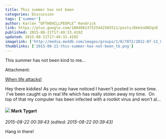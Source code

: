 ```yaml
---
title: This summer has not been
categories: Discussion
tags: ['summer']
author: Karlen “OFTHEHILLPEOPLE” Kendrick
link: https://plus.google.com/108408137525442565511/posts/6km1nUNZqnQ
published: 2015-08-21T17:49:33.419Z
updated: 2015-08-21T17:49:33.419Z
imagelink: ['http://media.moddb.com/images/groups/1/8/7872/2012-07-13_00001.jpg']
thumblinks: ['2015-08-21-this-summer-has-not-been_tb.png']
---
```


This summer has not been kind to me...


Attachment:

<a href='http://diceanddungeoneering.blogspot.com/2015/08/when-life-attacks.html'>When life attacks!</a>


Hey there kiddies! As you may have noticed I haven't posted in some time.  I've been caught up in real life which has really stolen away my time.  On top of that my computer has been infected with a rootkit virus and won't al...
<div id='comment z13wyxtrmvfzxfgt2232ezxh0yrkh3mac04'>
  <h4><img src='{{site.baseurl}}//images/avatars/118088719859349999400_photo.jpg'> Mark Tygart</h4>
      <p><cite>2015-08-22 00:39:43 (edited: 2015-08-22 00:39:43)</cite></p>
        <p>Hang in there!</p>
</div>
        